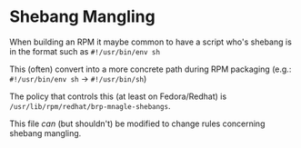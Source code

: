 # Shebang Mangling

When building an RPM it maybe common to have a script who's shebang is in the format such as `#!/usr/bin/env sh`

This (often) convert into a more concrete path during RPM packaging (e.g.: `#!/usr/bin/env sh` -> `#!/usr/bin/sh`)

The policy that controls this (at least on Fedora/Redhat) is `/usr/lib/rpm/redhat/brp-mnagle-shebangs`. 

This file _can_ (but shouldn't) be modified to change rules concerning shebang mangling. 
